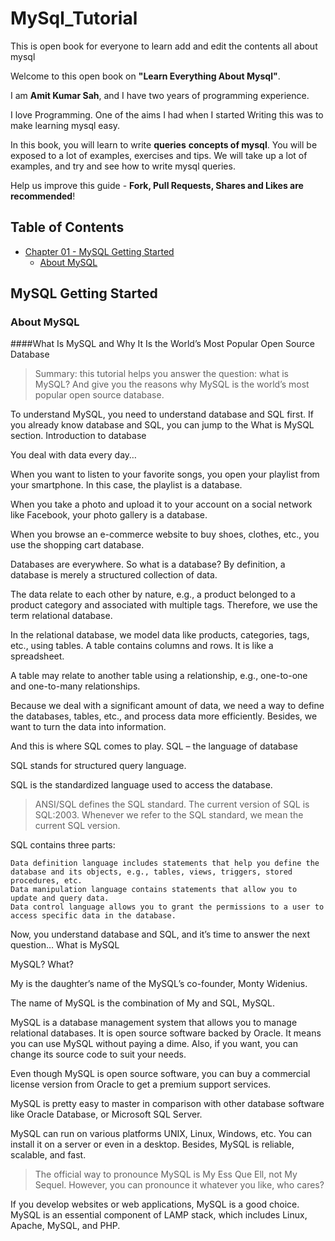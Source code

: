 # MySql_Tutorial
This is open book for everyone to learn add and edit the contents all about mysql

Welcome to this open book on **"Learn Everything About Mysql"**. 

I am **Amit Kumar Sah**, and I have two years of programming experience. 

I love Programming. One of the aims I had when I started Writing this was to make learning mysql easy. 

In this book, you will learn to write **queries** **concepts of mysql**. You will be exposed to a lot of examples, exercises and tips. We will take up a lot of examples, and try and see how to write mysql queries. 

Help us improve this guide - **Fork, Pull Requests, Shares and Likes are recommended**!


## Table of Contents

* [Chapter 01 - MySQL Getting Started](#MySQL-Getting-Started)
    * [About MySQL](#About-MySQL)
    
    
    
## MySQL Getting Started
### About MySQL
####What Is MySQL and Why It Is the World’s Most Popular Open Source Database

> Summary: this tutorial helps you answer the question: what is MySQL? And give you the reasons why MySQL is the world’s most popular open source database.

To understand MySQL, you need to understand database and SQL first. If you already know database and SQL, you can jump to the What is MySQL section.
Introduction to database

You deal with data every day…

When you want to listen to your favorite songs, you open your playlist from your smartphone. In this case, the playlist is a database.

When you take a photo and upload it to your account on a social network like Facebook, your photo gallery is a database.

When you browse an e-commerce website to buy shoes, clothes, etc., you use the shopping cart database.

Databases are everywhere. So what is a database?  By definition, a database is merely a structured collection of data.

The data relate to each other by nature, e.g., a product belonged to a product category and associated with multiple tags. Therefore, we use the term relational database.

In the relational database, we model data like products, categories, tags, etc., using tables. A table contains columns and rows. It is like a spreadsheet.

A table may relate to another table using a relationship, e.g., one-to-one and one-to-many relationships.

Because we deal with a significant amount of data, we need a way to define the databases, tables, etc., and process data more efficiently. Besides, we want to turn the data into information.

And this is where SQL comes to play.
SQL – the language of database

SQL stands for structured query language.

SQL is the standardized language used to access the database.

> ANSI/SQL defines the SQL standard. The current version of SQL is SQL:2003. Whenever we refer to the SQL standard, we mean the current SQL version.

SQL contains three parts:

    Data definition language includes statements that help you define the database and its objects, e.g., tables, views, triggers, stored procedures, etc.
    Data manipulation language contains statements that allow you to update and query data.
    Data control language allows you to grant the permissions to a user to access specific data in the database.

Now, you understand database and SQL, and it’s time to answer the next question…
What is MySQL

MySQL? What?

My is the daughter’s name of the MySQL’s co-founder, Monty Widenius.

The name of MySQL is the combination of My and SQL, MySQL.

MySQL is a database management system that allows you to manage relational databases. It is open source software backed by Oracle. It means you can use MySQL without paying a dime. Also, if you want, you can change its source code to suit your needs.

Even though MySQL is open source software, you can buy a commercial license version from Oracle to get a premium support services.

MySQL is pretty easy to master in comparison with other database software like Oracle Database, or Microsoft SQL Server.

MySQL can run on various platforms UNIX, Linux, Windows, etc. You can install it on a server or even in a desktop. Besides, MySQL is reliable, scalable, and fast.

>The official way to pronounce MySQL is My Ess Que Ell, not My Sequel. However, you can pronounce it whatever you like, who cares?

If you develop websites or web applications, MySQL is a good choice. MySQL is an essential component of LAMP stack, which includes Linux, Apache, MySQL, and PHP.



